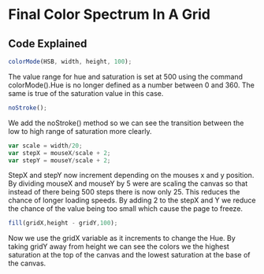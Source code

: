 # Final Color Spectrum In A Grid

## Code Explained
```js
colorMode(HSB, width, height, 100);
```
The value range for hue and saturation is set at 500 using the command colorMode().Hue is no longer defined as a number between 0 and 360. The same is true of the saturation value in this case.

```js
noStroke();
```
We add the noStroke() method so we can see the transition between the low to high range of saturation more clearly.

```js
var scale = width/20;
var stepX = mouseX/scale + 2;
var stepY = mouseY/scale + 2;
```
StepX and stepY now increment depending on the mouses x and y position. By dividing mouseX and mouseY by 5 were are scaling the canvas so that instead of there being 500 steps there is now only 25. This reduces the chance of longer loading speeds. By adding 2 to the stepX and Y we reduce the chance of the value being too small which cause the page to freeze.

```js
fill(gridX,height - gridY,100);
```
Now we use the gridX variable as it increments to change the Hue. By taking gridY away from height we can see the colors we the highest saturation at the top of the canvas and the lowest saturation at the base of the canvas.
